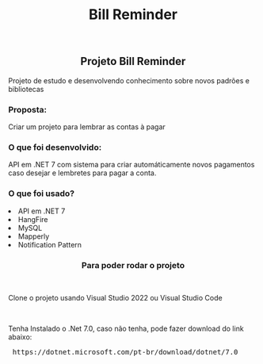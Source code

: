 <h1 align="center">Bill Reminder</h1>
<br>

<h2 align="center">Projeto Bill Reminder</h3>

<p>Projeto de estudo e desenvolvendo conhecimento sobre novos padrões e bibliotecas</p>
<h3>Proposta: </h3>
<p>Criar um projeto para lembrar as contas à pagar</p>
<h3>O que foi desenvolvido:</h3>
<p>API em .NET 7 com sistema para criar automáticamente novos pagamentos caso desejar e lembretes para pagar a conta.</p>
<h3>O que foi usado?</h3>
<li>API em .NET 7</li>
<li>HangFire</li>
<li>MySQL</li>
<li>Mapperly</li>
<li>Notification Pattern</li>

<h3 align="center">Para poder rodar o projeto</h3>
<br>
<p>Clone o projeto usando Visual Studio 2022 ou Visual Studio Code</p>
<br>
<p>Tenha Instalado o .Net 7.0, caso não tenha, pode fazer download do link abaixo:</p>
 <pre> https://dotnet.microsoft.com/pt-br/download/dotnet/7.0</pre>
<br>
